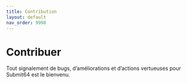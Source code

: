 ```yaml
---
title: Contribution
layout: default
nav_order: 9998
---
```


# Contribuer

Tout signalement de bugs, d’améliorations et d’actions vertueuses pour Submit64 est le bienvenu.